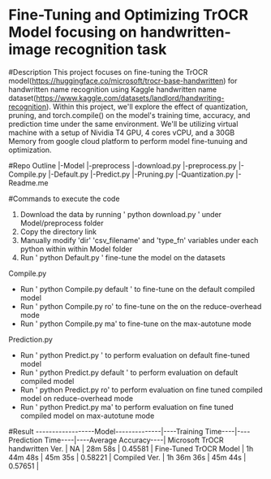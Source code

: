 # Fine-Tuning and Optimizing TrOCR Model focusing on handwritten-image recognition task


#Description
This project focuses on fine-tuning the TrOCR model(https://huggingface.co/microsoft/trocr-base-handwritten) for handwritten name recognition using Kaggle handwritten name dataset(https://www.kaggle.com/datasets/landlord/handwriting-recognition). Within this project, we'll explore the effect of quantization, pruning, and torch.compile() on the model's training time, accuracy, and prediction time under the same environment. We'll be utilizing virtual machine with a setup of Nividia T4 GPU, 4 cores vCPU, and a 30GB Memory from google cloud platform to perform model fine-tunuing and optimization. 


#Repo Outline
|-Model
  |-preprocess
    |-download.py
    |-preprocess.py
  |-Compile.py
  |-Default.py
  |-Predict.py
  |-Pruning.py
  |-Quantization.py
|-Readme.me

#Commands to execute the code

1. Download the data by running ' python download.py ' under Model/preprocess folder
2. Copy the directory link
3. Manually modify 'dir' 'csv_filename' and 'type_fn' variables under each python within within Model folder
4. Run ' python Default.py ' fine-tune the model on the datasets

Compile.py
  - Run ' python Compile.py default ' to fine-tune on the default compiled model
  - Run ' python Compile.py ro' to fine-tune on the on the reduce-overhead mode
  - Run ' python Compile.py ma' to fine-tune on the max-autotune mode

Prediction.py
  - Run ' python Predict.py ' to perform evaluation on default fine-tuned model
  - Run ' python Predict.py default ' to perform evaluation on default compiled model
  - Run ' python Predict.py ro' to perform evaluation on fine tuned compiled model on reduce-overhead mode
  - Run ' python Predict.py ma' to perform evaluation on fine tuned compiled model on max-autotune mode


#Result
------------------Model--------------|----Training Time----|----Prediction Time----|----Average Accuracy----|
Microsoft TrOCR handwritten Ver.     |         NA          |         28m 58s       |         0.45581        |
Fine-Tuned TrOCR Model               |      1h 44m 48s     |         45m 35s       |         0.58221        |
Compiled Ver.                        |      1h 36m 36s     |         45m 44s       |         0.57651        |
